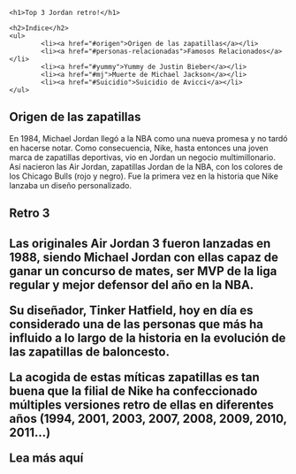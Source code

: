 <html>
    <head>
        <meta charset="utf-8">
        <title> Top 3 mejores Jordan retro</title>
    </head>
    <body>

    <h1>Top 3 Jordan retro!</h1>
    
    <h2>Indice</h2>
    <ul>
            <li><a href="#origen">Origen de las zapatillas</a></li>
            <li><a href="#personas-relacionadas">Famosos Relacionados</a></li>
            <li><a href="#yummy">Yummy de Justin Bieber</a></li>
            <li><a href="#mj">Muerte de Michael Jackson</a></li>
            <li><a href="#Suicidio">Suicidio de Avicci</a></li>
    </ul>
    
  <h2 id="origen"> Origen de las zapatillas </h2>
  <p> En 1984, Michael Jordan llegó a la NBA como una nueva promesa y no tardó en hacerse notar. Como consecuencia, Nike, hasta entonces una joven marca de zapatillas deportivas, vio en Jordan un negocio multimillonario.
Así nacieron las Air Jordan, zapatillas Jordan de la NBA, con los colores de los Chicago Bulls (rojo y negro). Fue la primera vez en la historia que Nike lanzaba un diseño personalizado. </p>
<h2 id="top-tres">Retro 3<h2>
<p> Las originales Air Jordan 3 fueron lanzadas en 1988, siendo Michael Jordan con ellas capaz de ganar un concurso de mates, ser MVP de la liga regular y mejor defensor del año en la NBA.

Su diseñador, Tinker Hatfield, hoy en día es considerado una de las personas que más ha influido a lo largo de la historia en la evolución de las zapatillas de baloncesto.

La acogida de estas míticas zapatillas es tan buena que la filial de Nike ha confeccionado múltiples versiones retro de ellas en diferentes años (1994, 2001, 2003, 2007, 2008, 2009, 2010, 2011...) </p>
<p>Lea más aquí <a target="_blank" href="https://www.muevetebasket.es/air-jordan-3/zapatillas/9/#:~:text=Las%20originales%20Air%20Jordan%203,del%20a%C3%B1o%20en%20la%20NBA. </a></p>
